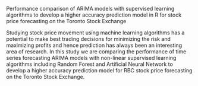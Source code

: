 Performance comparison of ARIMA models with supervised learning algorithms to develop a higher accuracy prediction model in R for stock price forecasting on the Toronto Stock Exchange

Studying stock price movement using machine learning algorithms has a potential to make best trading decisions for minimizing the risk and maximizing profits and hence prediction has always been an interesting area of research. In this study we are comparing the performance of time series forecasting ARIMA models with non-linear supervised learning algorithms including Random Forest and Artificial Neural Network to develop a higher accuracy prediction model for RBC stock price forecasting on the Toronto Stock Exchange. 
